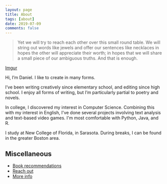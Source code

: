 ```yaml
---
layout: page
title: About
tags: [about]
date: 2019-07-09
comments: false
---
```

    
> Yet we will try to reach each other over this small round table. We will string out words like jewels and offer our sentences like necklaces in hopes the other will appreciate their worth; in hopes that we will share a small piece of our ambiguous truths. And that is enough.

[Imgur](https://i.imgur.com/caquXe8.png)

Hi, I’m Daniel. I like to create in many forms.

I’ve been writing creatively since elementary school, and editing since high school. I enjoy all forms of writing, but I’m particularly partial to poetry and novels.

In college, I discovered my interest in Computer Science. Combining this with my interest in English, I've done several projects involving text analysis and text-based video games. I'm most comfortable with Python, Java, and R.

I study at New College of Florida, in Sarasota. During breaks, I can be found in the greater Boston area.

## Miscellaneous
* [Book recommendations](https://ddykiel.github.io/book-recs/)
* [Reach out](https://ddykiel.github.io/reach-out/)
* [More info](https://ddykiel.github.io/additional-about/)
